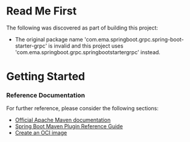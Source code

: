# Read Me First
The following was discovered as part of building this project:

* The original package name 'com.ema.springboot.grpc.spring-boot-starter-grpc' is invalid and this project uses 'com.ema.springboot.grpc.springbootstartergrpc' instead.

# Getting Started

### Reference Documentation
For further reference, please consider the following sections:

* [Official Apache Maven documentation](https://maven.apache.org/guides/index.html)
* [Spring Boot Maven Plugin Reference Guide](https://docs.spring.io/spring-boot/docs/3.1.4/maven-plugin/reference/html/)
* [Create an OCI image](https://docs.spring.io/spring-boot/docs/3.1.4/maven-plugin/reference/html/#build-image)

